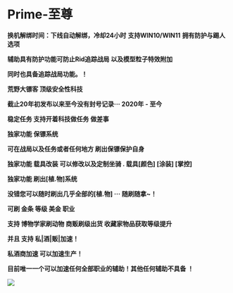 # Prime-至尊

**换机解绑时间：下线自动解绑，冷却24小时**
**支持WIN10/WIN11**
**拥有防护与踢人选项**

**辅助具有防护功能可防止Rid追踪战局 以及模型粒子特效附加**

**同时也具备追踪战局功能。！**

**荒野大镖客 顶级安全性科技**

**截止20年初发布以来至今没有封号记录··· 2020年 - 至今**

**稳定任务 支持开着科技做任务 做差事**

**独家功能 保镖系统**

**可在战局以及任务或者任何地方 刷出保镖保护自身**

**独家功能 载具改装 可以修改以及定制坐骑 . 载具[颜色] [涂装] [掌控]**

**独家功能 刷出[植.物]系统**

**没错您可以随时刷出几乎全部的[植.物] ··· 随刷随拿~！**

**可刷 金条 等级 美金 职业**

**支持 博物学家刷动物 商贩刷级出货 收藏家物品获取等级提升**

**并且 支持 私|酒|贩|加速！**

**私酒商加速 可以加速生产！**

**目前唯一一个可以加速任何全部职业的辅助！其他任何辅助不具备 ！**

![](../../.gitbook/assets/PRIME.jpg)
